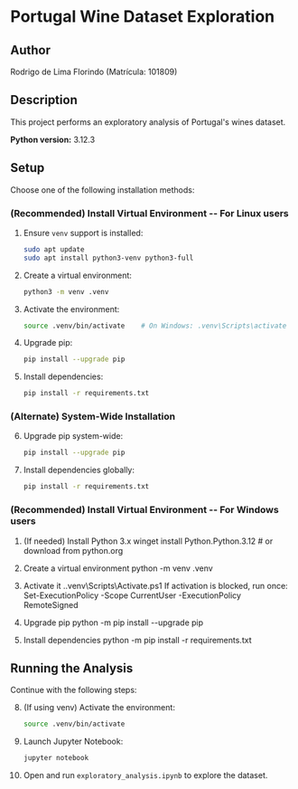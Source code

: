 # Portugal Wine Dataset Exploration

## Author

Rodrigo de Lima Florindo (Matrícula: 101809)

## Description

This project performs an exploratory analysis of Portugal's wines dataset.

**Python version:** 3.12.3

## Setup

Choose one of the following installation methods:

### (Recommended) Install Virtual Environment -- For Linux users

1. Ensure `venv` support is installed:

   ```bash
   sudo apt update
   sudo apt install python3-venv python3-full
   ```
2. Create a virtual environment:

   ```bash
   python3 -m venv .venv
   ```
3. Activate the environment:

   ```bash
   source .venv/bin/activate    # On Windows: .venv\Scripts\activate
   ```
4. Upgrade pip:

   ```bash
   pip install --upgrade pip
   ```
5. Install dependencies:

   ```bash
   pip install -r requirements.txt
   ```

### (Alternate) System-Wide Installation

6. Upgrade pip system-wide:

   ```bash
   pip install --upgrade pip
   ```
7. Install dependencies globally:

   ```bash
   pip install -r requirements.txt
   ```

### (Recommended) Install Virtual Environment -- For Windows users
1) (If needed) Install Python 3.x
winget install Python.Python.3.12   # or download from python.org

2) Create a virtual environment
python -m venv .venv

3) Activate it
.\.venv\Scripts\Activate.ps1
If activation is blocked, run once:
Set-ExecutionPolicy -Scope CurrentUser -ExecutionPolicy RemoteSigned

4) Upgrade pip
python -m pip install --upgrade pip

5) Install dependencies
python -m pip install -r requirements.txt

## Running the Analysis

Continue with the following steps:

8. (If using venv) Activate the environment:

   ```bash
   source .venv/bin/activate
   ```
9. Launch Jupyter Notebook:

   ```bash
   jupyter notebook
   ```
10. Open and run `exploratory_analysis.ipynb` to explore the dataset.
